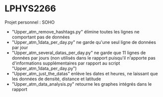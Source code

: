 # LPHYS2266
Projet personnel : SOHO

- "Upper_atm_remove_hashtags.py" élimine toutes les lignes ne comportant pas de données
- "Upper_atm_1data_per_day.py" ne garde qu'une seul ligne de données par jour
- "Upper_atm_several_datas_per_day.py" ne garde que 11 lignes de données par jours (non utilisés dans le rapport puisqu'il n'apporte pas d'informations supplémentaires par rapport au script "Upper_atm_1data_per_day.py")
- "Upper_atm_just_the_datas" enlève les dates et heures, ne laissant que les données de densité, distance et latitude
- "Upper_atm_data_analysis.py" retourne les graphes intégrés dans le rapport
